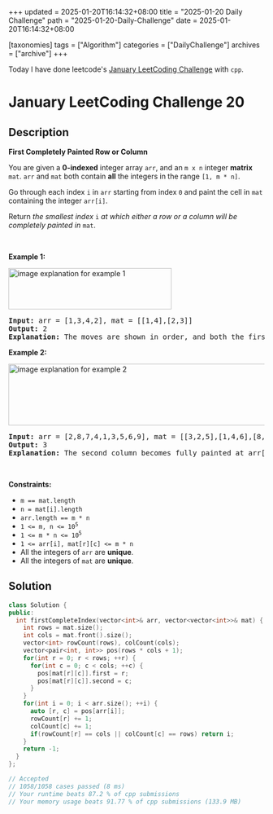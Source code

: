+++
updated = 2025-01-20T16:14:32+08:00
title = "2025-01-20 Daily Challenge"
path = "2025-01-20-Daily-Challenge"
date = 2025-01-20T16:14:32+08:00

[taxonomies]
tags = ["Algorithm"]
categories = ["DailyChallenge"]
archives = ["archive"]
+++

Today I have done leetcode's [January LeetCoding Challenge](https://leetcode.com/problems/first-completely-painted-row-or-column/) with `cpp`.

<!-- more -->

# January LeetCoding Challenge 20

## Description

**First Completely Painted Row or Column**

<p>You are given a <strong>0-indexed</strong> integer array <code>arr</code>, and an <code>m x n</code> integer <strong>matrix</strong> <code>mat</code>. <code>arr</code> and <code>mat</code> both contain <strong>all</strong> the integers in the range <code>[1, m * n]</code>.</p>

<p>Go through each index <code>i</code> in <code>arr</code> starting from index <code>0</code> and paint the cell in <code>mat</code> containing the integer <code>arr[i]</code>.</p>

<p>Return <em>the smallest index</em> <code>i</code> <em>at which either a row or a column will be completely painted in</em> <code>mat</code>.</p>

<p>&nbsp;</p>
<p><strong class="example">Example 1:</strong></p>
<img alt="" src="image explanation for example 1" /><img alt="image explanation for example 1" src="https://assets.leetcode.com/uploads/2023/01/18/grid1.jpg" style="width: 321px; height: 81px;" />
<pre>
<strong>Input:</strong> arr = [1,3,4,2], mat = [[1,4],[2,3]]
<strong>Output:</strong> 2
<strong>Explanation:</strong> The moves are shown in order, and both the first row and second column of the matrix become fully painted at arr[2].
</pre>

<p><strong class="example">Example 2:</strong></p>
<img alt="image explanation for example 2" src="https://assets.leetcode.com/uploads/2023/01/18/grid2.jpg" style="width: 601px; height: 121px;" />
<pre>
<strong>Input:</strong> arr = [2,8,7,4,1,3,5,6,9], mat = [[3,2,5],[1,4,6],[8,7,9]]
<strong>Output:</strong> 3
<strong>Explanation:</strong> The second column becomes fully painted at arr[3].
</pre>

<p>&nbsp;</p>
<p><strong>Constraints:</strong></p>

<ul>
	<li><code>m == mat.length</code></li>
	<li><code>n = mat[i].length</code></li>
	<li><code>arr.length == m * n</code></li>
	<li><code>1 &lt;= m, n &lt;= 10<sup>5</sup></code></li>
	<li><code>1 &lt;= m * n &lt;= 10<sup>5</sup></code></li>
	<li><code>1 &lt;= arr[i], mat[r][c] &lt;= m * n</code></li>
	<li>All the integers of <code>arr</code> are <strong>unique</strong>.</li>
	<li>All the integers of <code>mat</code> are <strong>unique</strong>.</li>
</ul>


## Solution

``` cpp
class Solution {
public:
  int firstCompleteIndex(vector<int>& arr, vector<vector<int>>& mat) {
    int rows = mat.size();
    int cols = mat.front().size();
    vector<int> rowCount(rows), colCount(cols);
    vector<pair<int, int>> pos(rows * cols + 1);
    for(int r = 0; r < rows; ++r) {
      for(int c = 0; c < cols; ++c) {
        pos[mat[r][c]].first = r;
        pos[mat[r][c]].second = c;
      }
    }
    for(int i = 0; i < arr.size(); ++i) {
      auto [r, c] = pos[arr[i]];
      rowCount[r] += 1;
      colCount[c] += 1;
      if(rowCount[r] == cols || colCount[c] == rows) return i;
    }
    return -1;
  }
};

// Accepted
// 1058/1058 cases passed (8 ms)
// Your runtime beats 87.2 % of cpp submissions
// Your memory usage beats 91.77 % of cpp submissions (133.9 MB)
```
